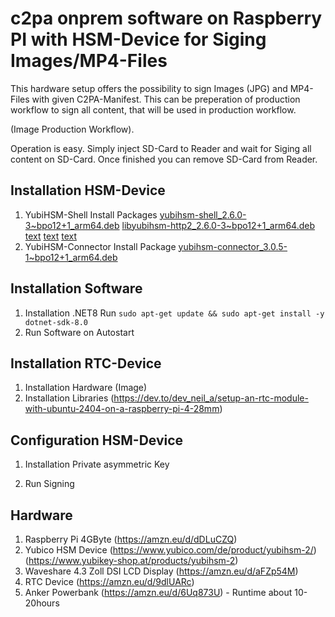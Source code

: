 
# c2pa onprem software on Raspberry PI with HSM-Device for Siging Images/MP4-Files
This hardware setup offers the possibility to sign Images (JPG) and MP4-Files with given C2PA-Manifest.
This can be preperation of production workflow to sign all content, that will be used in production workflow.

(Image Production Workflow).

Operation is easy. 
Simply inject SD-Card to Reader and wait for Siging all content on SD-Card. Once finished you can remove SD-Card from Reader.

## Installation HSM-Device
1. YubiHSM-Shell
Install Packages [yubihsm-shell_2.6.0-3~bpo12+1_arm64.deb](yubi_arm64/yubihsm-shell_2.6.0-3~bpo12+1_arm64.deb) [libyubihsm-http2_2.6.0-3~bpo12+1_arm64.deb](yubi_arm64/libyubihsm-http2_2.6.0-3~bpo12+1_arm64.deb) [text](yubi_arm64/libyubihsm-usb2_2.6.0-3~bpo12+1_arm64.deb) [text](yubi_arm64/libyubihsm2_2.6.0-3~bpo12+1_arm64.deb) [text](yubi_arm64/libykhsmauth2_2.6.0-3~bpo12+1_arm64.deb)
2. YubiHSM-Connector
Install Package [yubihsm-connector_3.0.5-1~bpo12+1_arm64.deb](yubi_arm64/yubihsm-connector_3.0.5-1~bpo12+1_arm64.deb)

## Installation Software
1. Installation .NET8
Run `sudo apt-get update && sudo apt-get install -y dotnet-sdk-8.0`
2. Run Software on Autostart

## Installation RTC-Device
1. Installation Hardware
(Image)
2. Installation Libraries (https://dev.to/dev_neil_a/setup-an-rtc-module-with-ubuntu-2404-on-a-raspberry-pi-4-28mm)

## Configuration HSM-Device
1. Installation Private asymmetric Key

2. Run Signing

## Hardware
1. Raspberry Pi 4GByte (https://amzn.eu/d/dDLuCZQ)
2. Yubico HSM Device (https://www.yubico.com/de/product/yubihsm-2/) (https://www.yubikey-shop.at/products/yubihsm-2)
3. Waveshare 4.3 Zoll DSI LCD Display (https://amzn.eu/d/aFZp54M)
4. RTC Device (https://amzn.eu/d/9dlUARc)
5. Anker Powerbank (https://amzn.eu/d/6Uq873U) - Runtime about 10-20hours

